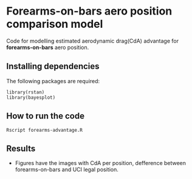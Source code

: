 # Forearms-on-bars aero position comparison model

Code for modelling estimated aerodynamic drag(CdA) advantage for __forearms-on-bars__ aero position.

## Installing dependencies

The following packages are required:

```
library(rstan)
library(bayesplot)

```

## How to run the code

```
Rscript forearms-advantage.R
```

## Results

- Figures have the images with CdA per position, defference between forearms-on-bars and UCI legal position.

